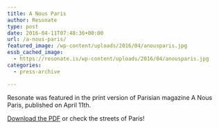 ```yaml
---
title: A Nous Paris
author: Resonate
type: post
date: 2016-04-11T07:48:36+00:00
url: /a-nous-paris/
featured_image: /wp-content/uploads/2016/04/anousparis.jpg
essb_cached_image:
  - https://resonate.is/wp-content/uploads/2016/04/anousparis.jpg
categories:
  - press-archive

---
```

Resonate was featured in the print version of Parisian magazine A Nous Paris, published on April 11th.

[Download the PDF][1] or check the streets of Paris!

 [1]: https://resonate.is/wp-content/uploads/2016/04/ANousParis-Apr11-2016.pdf